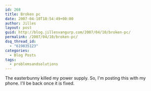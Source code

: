 ```yaml
---
id: 268
title: Broken pc
date: 2007-04-10T18:54:49+00:00
author: Jilles
layout: post
guid: http://blog.jillesvangurp.com/2007/04/10/broken-pc/
permalink: /2007/04/10/broken-pc/
dsq_thread_id:
  - "619835123"
categories:
  - Blog Posts
tags:
  - problemsandsolutions
---
```

The easterbunny killed my power supply. So, I'm posting this with my phone. I'll be back once it is fixed.